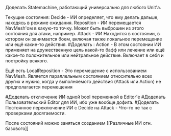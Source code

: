 Доделать Statemachine, работающий универсально для любого Unit'а.

Текущие состояния:
Decide - ИИ определяет, что ему делать дальше, находясь в режиме ожидания.
Reposition - ИИ перемещается NavMesh'ом в какую-то точку. Может быть выброшен из этого состояния для атаки, например.
Attack - ИИ Находится в состоянии, в котором он занимается боем, включая также локальное перемещение или ещё какие-то действия.
#Доделать : Action - В этом состоянии ИИ применяет на дружественную цель какой-то бафф или лечение или ещё какое-то положительное или нейтральное действие.
Включает в себя и постройку всякого.

Ещё есть LocalReposition - Это перемещение с использованием NavMesh. Является параллельным состоянием относительно всех других и нужно, когда у выполняемого действия (Attack или Action) не предполагается перемещения

#Доделать отключение ИИ одной bool переменной в Editor'е
#Доделать Пользовательский Editor для ИИ, ибо уже вообще дофига.
#Доделать Постоянное переключение ИИ с Decide на Attack - Что-то не так с проверками досягаемости.

После состояний можно заняться созданием [[Различные ИИ отн. базового]]